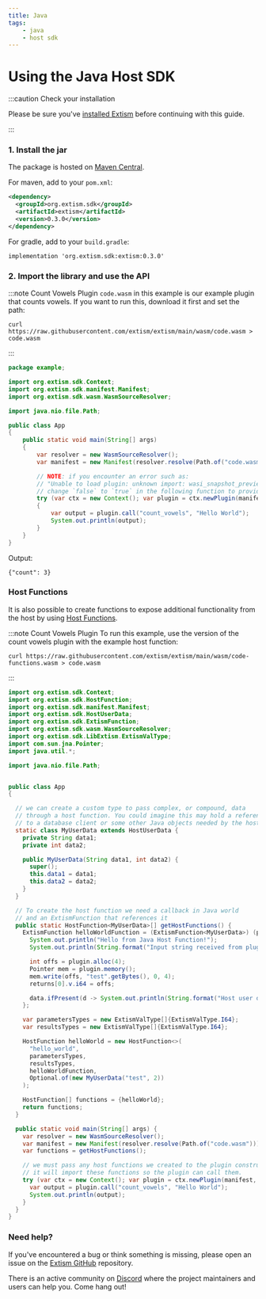 ```yaml
---
title: Java
tags:
    - java
    - host sdk
---
```


# Using the Java Host SDK

:::caution Check your installation

Please be sure you've [installed Extism](/docs/install) before continuing with this guide.

:::

### 1. Install the jar

The package is hosted on [Maven Central](https://search.maven.org/artifact/org.extism.sdk/extism).


For maven, add to your `pom.xml`:

```xml
<dependency>
  <groupId>org.extism.sdk</groupId>
  <artifactId>extism</artifactId>
  <version>0.3.0</version>
</dependency>
```

For gradle, add to your `build.gradle`:

```
implementation 'org.extism.sdk:extism:0.3.0'
```


### 2. Import the library and use the API

:::note Count Vowels Plugin
`code.wasm` in this example is our example plugin that counts vowels. If you want to run this, download it first and set the path:

```
curl https://raw.githubusercontent.com/extism/extism/main/wasm/code.wasm > code.wasm
```
:::

```java title=App.java
package example;

import org.extism.sdk.Context;
import org.extism.sdk.manifest.Manifest;
import org.extism.sdk.wasm.WasmSourceResolver;

import java.nio.file.Path;

public class App 
{
    public static void main(String[] args)
    {
        var resolver = new WasmSourceResolver();
        var manifest = new Manifest(resolver.resolve(Path.of("code.wasm")));

        // NOTE: if you encounter an error such as: 
        // "Unable to load plugin: unknown import: wasi_snapshot_preview1::fd_write has not been defined"
        // change `false` to `true` in the following function to provide WASI imports to your plugin.
        try (var ctx = new Context(); var plugin = ctx.newPlugin(manifest, false, null)) 
        {
            var output = plugin.call("count_vowels", "Hello World");
            System.out.println(output);
        }
    }
}

```

Output:

```
{"count": 3}
```


### Host Functions

It is also possible to create functions to expose additional functionality from the host by using [Host Functions](/docs/concepts/host-functions/). 


:::note Count Vowels Plugin
To run this example, use the version of the count vowels plugin with the example host function:

```
curl https://raw.githubusercontent.com/extism/extism/main/wasm/code-functions.wasm > code.wasm
```
:::


```java title=App.java
import org.extism.sdk.Context;
import org.extism.sdk.HostFunction;
import org.extism.sdk.manifest.Manifest;
import org.extism.sdk.HostUserData;
import org.extism.sdk.ExtismFunction;
import org.extism.sdk.wasm.WasmSourceResolver;
import org.extism.sdk.LibExtism.ExtismValType;
import com.sun.jna.Pointer;
import java.util.*;

import java.nio.file.Path;


public class App 
{

  // we can create a custom type to pass complex, or compound, data 
  // through a host function. You could imagine this may hold a reference
  // to a database client or some other Java objects needed by the host functions
  static class MyUserData extends HostUserData {
    private String data1;
    private int data2;

    public MyUserData(String data1, int data2) {
      super();
      this.data1 = data1;
      this.data2 = data2;
    }
  }

  // To create the host function we need a callback in Java world
  // and an ExtismFunction that references it
  public static HostFunction<MyUserData>[] getHostFunctions() {
    ExtismFunction helloWorldFunction = (ExtismFunction<MyUserData>) (plugin, params, returns, data) -> {
      System.out.println("Hello from Java Host Function!");
      System.out.println(String.format("Input string received from plugin, %s", plugin.inputString(params[0])));

      int offs = plugin.alloc(4);
      Pointer mem = plugin.memory();
      mem.write(offs, "test".getBytes(), 0, 4);
      returns[0].v.i64 = offs;

      data.ifPresent(d -> System.out.println(String.format("Host user data, %s, %d", d.data1, d.data2)));
    };

    var parametersTypes = new ExtismValType[]{ExtismValType.I64};
    var resultsTypes = new ExtismValType[]{ExtismValType.I64};

    HostFunction helloWorld = new HostFunction<>(
      "hello_world",
      parametersTypes,
      resultsTypes,
      helloWorldFunction,
      Optional.of(new MyUserData("test", 2))
    );

    HostFunction[] functions = {helloWorld};
    return functions;
  }

  public static void main(String[] args) {
    var resolver = new WasmSourceResolver();
    var manifest = new Manifest(resolver.resolve(Path.of("code.wasm")));
    var functions = getHostFunctions();

    // we must pass any host functions we created to the plugin constructor.
    // it will import these functions so the plugin can call them.
    try (var ctx = new Context(); var plugin = ctx.newPlugin(manifest, true, functions)) {
      var output = plugin.call("count_vowels", "Hello World");
      System.out.println(output);
    }
  }
}
```


### Need help?

If you've encountered a bug or think something is missing, please open an issue on the [Extism GitHub](https://github.com/extism/extism) repository.

There is an active community on [Discord](https://discord.gg/cx3usBCWnc) where the project maintainers and users can help you. Come hang out!

